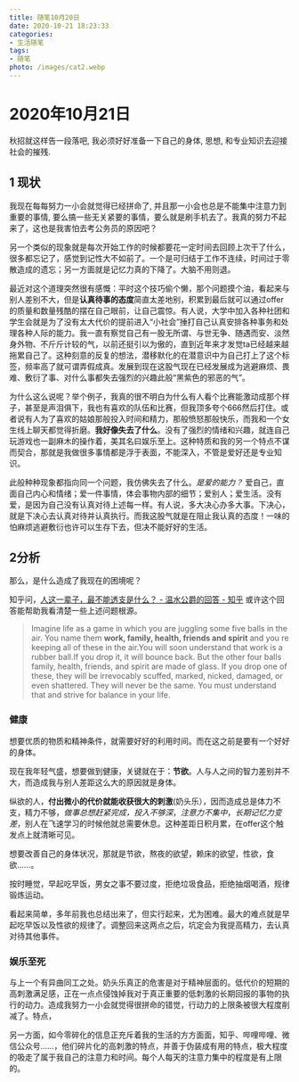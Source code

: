 ```yaml
---
title: 随笔10月20日
date: 2020-10-21 18:23:33
categories:
- 生活随笔
tags:
- 随笔
photo: /images/cat2.webp
---
```


# 2020年10月21日

秋招就这样告一段落吧, 我必须好好准备一下自己的身体, 思想, 和专业知识去迎接社会的摧残. 

## 1 现状

我现在每每努力一小会就觉得已经拼命了, 并且那一小会也总是不能集中注意力到重要的事情, 要么搞一些无关紧要的事情，要么就是刷手机去了。我真的努力不起来了，这也是我害怕去考公务员的原因吧？

另一个类似的现象就是每次开始工作的时候都要花一定时间去回顾上次干了什么，很多都忘记了，感觉到记性大不如前了。一个是可归结于工作不连续，时间过于零散造成的遗忘；另一方面就是记忆力真的下降了。大脑不用则退。

最近对这个道理突然很有感慨：平时这个技巧偷个懒，那个问题摸个油，看起来与别人差别不大，但是**认真待事的态度**简直太差地别，积累到最后就可以通过offer的质量和数量残酷的摆在自己眼前，让自己震惊。有人说，大学中加入各种社团和学生会就是为了没有太大代价的提前进入“小社会”捶打自己认真安排各种事务和处理各种人际的能力。我一直有察觉自己有一股无所谓、与世无争、随遇而安、淡然身外物、不斤斤计较的气，以前还挺引以为傲的，直到近年来才发觉ta已经越来越拖累自己了。这种刻意的反复的想法，潜移默化的在潜意识中为自己打上了这个标签，频率高了就可谓弄假成真。发展到现在这股气现在已经发展成为逃避麻烦、畏难、敷衍了事、对什么事都失去强烈的兴趣此般“黑紫色的邪恶的气”。

为什么这么说呢？举个例子，我真的很不明白为什么有人看个比赛能激动成那个样子，甚至是声泪俱下，我也有喜欢的队伍和比赛，但我顶多夸个666然后打住。或者说有人为了喜欢的姑娘那般投入时间和精力，那般愤怒那般快乐，而我和一个女生线上聊天都觉得折磨。**我好像失去了什么**。没有了强烈的情绪和兴趣，就连自己玩游戏也一副麻木的操作着，美其名曰娱乐至上。这种特质和我的另一个特点不谋而契合，那就是我做很多事情都是浮于表面，不能深入，不管是爱好还是专业知识。

此般种种现象都指向同一个问题，我仿佛失去了什么。*是爱的能力？* 爱自己，直面自己内心和情绪；爱一件事情，体会事物内部的细节；爱别人；爱生活。没有爱，是因为自己没有认真对待上述每一样。有人说，多大决心办多大事。下决心，就是下决心去认真对待并认真执行。而我这股气就是在阻止我认真的态度！一味的怕麻烦逃避敷衍也许可以生存下去，但决不能好好的生活。

## 2分析

那么，是什么造成了我现在的困境呢？

知乎问，[人这一辈子，最不能透支是什么？ - 温水公爵的回答 - 知乎]( https://www.zhihu.com/question/422796779/answer/1507988868) 或许这个回答能帮助我看清楚一些上述问题根源。

> Imagine life as a game in which you are juggling some five balls in the air. You name them **work, family, health, friends and spirit** and you re keeping all of these in the air.You will soon understand that work is a rubber ball.If you drop it, it will bounce back. But the other four balls family, health, friends, and spirit are made of glass. If you drop one of these, they will be irrevocably scuffed, marked, nicked, damaged, or even shattered. They will never be the same. You must understand that and strive for balance in your life.

### 健康

想要优质的物质和精神条件，就需要好好的利用时间。而在这之前是要有一个好好的身体。

现在我年轻气盛，想要做到健康，关键就在于：**节欲**。人与人之间的智力差别并不大，而造成我与别人差距这么大的原因就是身体。

纵欲的人，**付出微小的代价就能收获很大的刺激**(奶头乐），因而造成总是体力不支，精力不够，*做事总想赶紧完成，投入不够深*，*注意力不集中*，*长期记忆力变差*，别人在飞速学习的时候他就总需要休息。这种差距日积月累，在offer这个触发点上就清晰可见。

想要改善自己的身体状况，那就是节欲，熬夜的欲望，赖床的欲望，性欲，食欲……。

按时睡觉，早起吃早饭，男女之事不要过度，拒绝垃圾食品，拒绝抽烟喝酒，规律锻炼运动。

看起来简单，多年前我也总结出来了，但实行起来，尤为困难。最大的难点就是早起吃早饭以及性欲的规律了。调整回来这两点之后，坑定会为我提高精力，去认真对待其他事件。

### 娱乐至死

与上一个有异曲同工之处。奶头乐真正的危害是对于精神层面的。低代价的短期的高刺激满足感，正在一点点侵蚀掉我对于真正重要的低刺激的长期回报的事物的执行的动力。造成我努力一小会就觉得很拼命的错觉，行动力的上限条被很大程度削减了。特点，

另一方面，如今零碎化的信息正充斥着我的生活的方方面面，知乎、哔哩哔哩、微信公众号……，他们碎片化的高刺激的特点，并善于伪装成有用的特点，极大程度的吸走了属于我自己的注意力和时间。每个人每天的注意力集中的程度是有上限的。